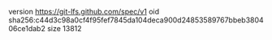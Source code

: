 version https://git-lfs.github.com/spec/v1
oid sha256:c44d3c98a0cf4f95fef7845da104deca900d24853589767bbeb380406ce1dab2
size 13812
